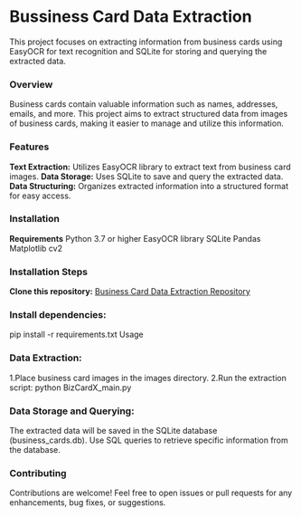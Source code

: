 # Bussiness Card Data Extraction

This project focuses on extracting information from business cards using EasyOCR for text recognition and SQLite for storing and querying the extracted data.

### Overview
Business cards contain valuable information such as names, addresses, emails, and more. This project aims to extract structured data from images of business cards, making it easier to manage and utilize this information.

### Features
**Text Extraction:** Utilizes EasyOCR library to extract text from business card images.
**Data Storage:** Uses SQLite to save and query the extracted data.
**Data Structuring:** Organizes extracted information into a structured format for easy access.

### Installation
**Requirements**
Python 3.7 or higher
EasyOCR library
SQLite
Pandas
Matplotlib
cv2

### Installation Steps
**Clone this repository:**
[Business Card Data Extraction Repository](https://github.com/praveendinesha/business-card-data-extraction)

### Install dependencies:
pip install -r requirements.txt
Usage

### Data Extraction:
1.Place business card images in the images directory.
2.Run the extraction script:
  python BizCardX_main.py

### Data Storage and Querying:
The extracted data will be saved in the SQLite database (business_cards.db).
Use SQL queries to retrieve specific information from the database.

### Contributing
Contributions are welcome! Feel free to open issues or pull requests for any enhancements, bug fixes, or suggestions.
